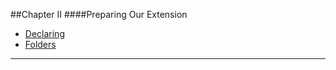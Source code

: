 ##Chapter II
####Preparing Our Extension

* [Declaring](#declaring "/manuals/demo/preparing/declaring")
* [Folders](#folders "/manuals/demo/preparing/folders")

----------
